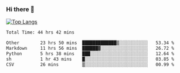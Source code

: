 ### Hi there 👋

[![Top Langs](https://github-readme-stats.vercel.app/api/top-langs/?username=Lslightly&layout=compact)](https://github.com/anuraghazra/github-readme-stats)

<!--START_SECTION:waka-->

```txt
Total Time: 44 hrs 42 mins

Other        23 hrs 50 mins  █████████████▒░░░░░░░░░░░   53.34 %
Markdown     11 hrs 56 mins  ██████▓░░░░░░░░░░░░░░░░░░   26.72 %
Python       5 hrs 38 mins   ███░░░░░░░░░░░░░░░░░░░░░░   12.64 %
sh           1 hr 43 mins    █░░░░░░░░░░░░░░░░░░░░░░░░   03.85 %
CSV          26 mins         ▒░░░░░░░░░░░░░░░░░░░░░░░░   00.99 %
```

<!--END_SECTION:waka-->

